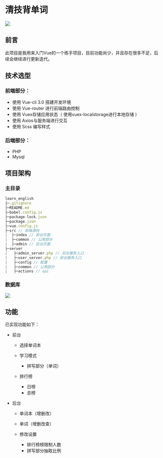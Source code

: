 # 清技背单词

![](https://ws1.sinaimg.cn/thumbnail/9892fa7fgy1fwntybdlcij20mp0mpk2i.jpg)

## 前言

此项目是我用来入门Vue的一个练手项目，目前功能尚少，并且存在很多不足，后续会继续进行更新迭代。

## 技术选型

### 前端部分：

- 使用 Vue-cli 3.0 搭建开发环境
- 使用 Vue-router 进行前端路由控制
- 使用 Vuex存储应用状态（ 使用vuex-localstorage进行本地存储 ）
- 使用 Axios与服务端进行交互
- 使用 Scss 编写样式

### 后端部分：

- PHP
- Mysql

## 项目架构

### 主目录

```javascript
learn_english
├─.gitignore
├─README.md
├─babel.config.js
├─package-lock.json
├─package.json
├─vue.config.js
├─src // 前端源码
|  ├─index // 前台页面
|  ├─common // 公用部分
|  ├─admin // 后台页面
├─server
|   ├─admin_server.php // 后台服务入口
|   ├─user_server.php // 前台服务入口
|   ├─config // 配置
|   ├─common // 公用部分
|   ├─actions // api
```

### 数据库

![](https://ws1.sinaimg.cn/large/9892fa7fgy1fwnw1bfwnyj20m50cjdh8.jpg)

## 功能

已实现功能如下：

- 前台

  - 选择单词本

  - 学习模式
    - 拼写部分（单词）
  - 排行榜
    - 日榜
    - 总榜

- 后台

  - 单词本（增删改）
  - 单词（增删改查）

  - 修改设置
    - 排行榜榜限制人数
    - 拼写部分抽取比例



